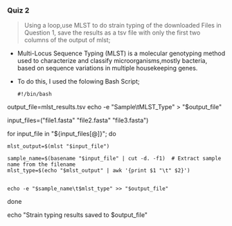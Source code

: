 ### Quiz 2

> Using a loop,use MLST to do strain typing of the downloaded Files in Question 1, save the results as a tsv file with only the first two columns of the output of mlst;

- Multi-Locus Sequence Typing (MLST) is a molecular genotyping method used to characterize and classify microorganisms,mostly bacteria, based on sequence variations in multiple housekeeping genes.
- To do this, I used the folowing Bash Script;

   ```
  #!/bin/bash

output_file=mlst_results.tsv
echo -e "Sample\tMLST_Type" > "$output_file"

input_files=("file1.fasta" "file2.fasta" "file3.fasta")

for input_file in "${input_files[@]}"; do
    
    mlst_output=$(mlst "$input_file")
    
    sample_name=$(basename "$input_file" | cut -d. -f1)  # Extract sample name from the filename
    mlst_type=$(echo "$mlst_output" | awk '{print $1 "\t" $2}')


    echo -e "$sample_name\t$mlst_type" >> "$output_file"
done

echo "Strain typing results saved to $output_file"
